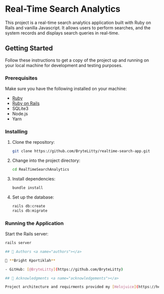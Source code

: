 # Real-Time Search Analytics

This project is a real-time search analytics application built with Ruby on Rails and vanilla Javascript. It allows users to perform searches, and the system records and displays search queries in real-time. 

## Getting Started

Follow these instructions to get a copy of the project up and running on your local machine for development and testing purposes.

### Prerequisites

Make sure you have the following installed on your machine:

- [Ruby](https://www.ruby-lang.org/en/documentation/installation/)
- [Ruby on Rails](https://guides.rubyonrails.org/getting_started.html#installing-rails)
- SQLite3
- Node.js
- Yarn 

### Installing

1. Clone the repository:

    ```bash
    git clone https://github.com/BryteLitty/realtime-search-app.git
    ```

2. Change into the project directory:

    ```bash
    cd RealTimeSearchAnalytics
    ```

3. Install dependencies:

    ```bash
    bundle install
    ```

4. Set up the database:

    ```bash
    rails db:create
    rails db:migrate
    ```

### Running the Application

Start the Rails server:

```bash
rails server

## 👥 Authors <a name="authors"></a>

👤 **Bright Kportiklah**

- GitHub: [@BryteLitty](https://github.com/BryteLitty)

## 🙏 Acknowledgments <a name="acknowledgements"></a>

Project architecture and requirments provided my [Helojuice](https://helpjuice.com/)

